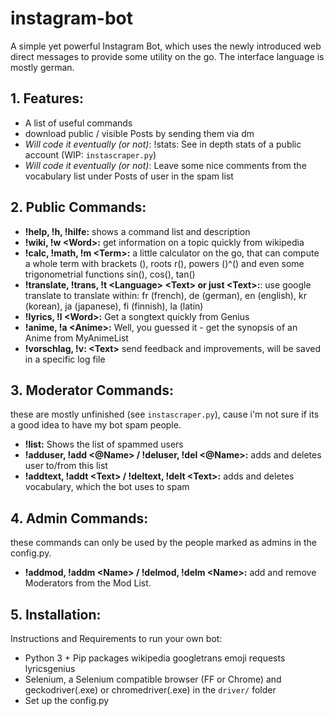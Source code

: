 # instagram-bot
A simple yet powerful Instagram Bot, which uses the newly introduced web direct messages to provide some utility on the go.
The interface language is mostly german.

## 1. Features:
- A list of useful commands
- download public / visible Posts by sending them via dm
- *Will code it eventually (or not)*: !stats: See in depth stats of a public account (WIP: `instascraper.py`)
- *Will code it eventually (or not)*: Leave some nice comments from the vocabulary list under Posts of user in the spam list

## 2. Public Commands:
- **!help, !h, !hilfe:** shows a command list and description
- **!wiki, !w \<Word\>:** get information on a topic quickly from wikipedia
- **!calc, !math, !m \<Term\>:** a little calculator on the go, that can compute a whole term with brackets (), roots r(), powers ()^() and even some trigonometrial functions sin(), cos(), tan()
- **!translate, !trans, !t \<Language\> \<Text\> or just \<Text\>:**: use google translate to translate within: fr (french), de (german), en (english), kr (korean), ja (japanese), fi (finnish), la (latin)
- **!lyrics, !l \<Word\>:** Get a songtext quickly from Genius
- **!anime, !a \<Anime\>:** Well, you guessed it - get the synopsis of an Anime from MyAnimeList
- **!vorschlag, !v: \<Text\>** send feedback and improvements, will be saved in a specific log file

## 3. Moderator Commands:
these are mostly unfinished (see `instascraper.py`), cause i'm not sure if its a good idea to have my bot spam people.
- **!list:** Shows the list of spammed users
- **!adduser, !add <@Name> / !deluser, !del <@Name>:** adds and deletes user to/from this list
- **!addtext, !addt \<Text\> / !deltext, !delt \<Text\>:** adds and deletes vocabulary, which the bot uses to spam

## 4. Admin Commands:
these commands can only be used by the people marked as admins in the config.py.
- **!addmod, !addm \<Name\> / !delmod, !delm \<Name\>:** add and remove Moderators from the Mod List.

## 5. Installation:
Instructions and Requirements to run your own bot:
- Python 3 + Pip packages wikipedia googletrans emoji requests lyricsgenius
- Selenium, a Selenium compatible browser (FF or Chrome) and geckodriver(.exe) or chromedriver(.exe) in the `driver/` folder
- Set up the config.py
